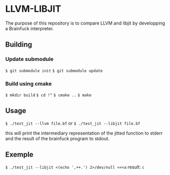 # LLVM-LIBJIT
The purpose of this repository is to compare LLVM and libjit by developping a Brainfuck interpreter.

## Building

### Update submodule
`$ git submodule init`
`$ git submodule update`

### Build using cmake
`$ mkdir build`
`$ cd !^`
`$ cmake ..`
`$ make`

## Usage
`$ ./test_jit --llvm file.bf`
or
`$ ./test_jit --libjit file.bf`

this will print the intermediary representation of the jitted function to stderr and the result of the brainfuck program to stdout.

## Exemple

`$ ./test_jit --libjit <(echo ',++.') 2>/dev/null <<<a`
result:
`c`
